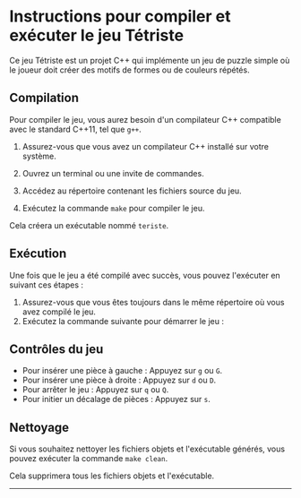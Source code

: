 # Instructions pour compiler et exécuter le jeu Tétriste

Ce jeu Tétriste est un projet C++ qui implémente un jeu de puzzle simple où le joueur doit créer des motifs de formes ou de couleurs répétés.

## Compilation

Pour compiler le jeu, vous aurez besoin d'un compilateur C++ compatible avec le standard C++11, tel que `g++`.

1. Assurez-vous que vous avez un compilateur C++ installé sur votre système.
2. Ouvrez un terminal ou une invite de commandes.
3. Accédez au répertoire contenant les fichiers source du jeu.


4. Exécutez la commande `make` pour compiler le jeu.


Cela créera un exécutable nommé `teriste`.

## Exécution

Une fois que le jeu a été compilé avec succès, vous pouvez l'exécuter en suivant ces étapes :

1. Assurez-vous que vous êtes toujours dans le même répertoire où vous avez compilé le jeu.
2. Exécutez la commande suivante pour démarrer le jeu :


## Contrôles du jeu

- Pour insérer une pièce à gauche : Appuyez sur `g` ou `G`.
- Pour insérer une pièce à droite : Appuyez sur `d` ou `D`.
- Pour arrêter le jeu : Appuyez sur `q` ou `Q`.
- Pour initier un décalage de pièces : Appuyez sur `s`.

## Nettoyage

Si vous souhaitez nettoyer les fichiers objets et l'exécutable générés, vous pouvez exécuter la commande `make clean`.


Cela supprimera tous les fichiers objets et l'exécutable.

---



